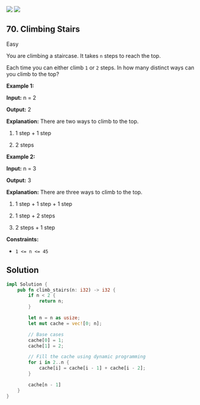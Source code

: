[![](https://img.shields.io/github/stars/LeetCode-in-Rust/LeetCode-in-Rust?label=Stars&style=flat-square)](https://github.com/LeetCode-in-Rust/LeetCode-in-Rust)
[![](https://img.shields.io/github/forks/LeetCode-in-Rust/LeetCode-in-Rust?label=Fork%20me%20on%20GitHub%20&style=flat-square)](https://github.com/LeetCode-in-Rust/LeetCode-in-Rust/fork)

## 70\. Climbing Stairs

Easy

You are climbing a staircase. It takes `n` steps to reach the top.

Each time you can either climb `1` or `2` steps. In how many distinct ways can you climb to the top?

**Example 1:**

**Input:** n = 2

**Output:** 2

**Explanation:** There are two ways to climb to the top. 

1. 1 step + 1 step 

2. 2 steps

**Example 2:**

**Input:** n = 3

**Output:** 3

**Explanation:** There are three ways to climb to the top. 

1. 1 step + 1 step + 1 step 

2. 1 step + 2 steps 

3. 2 steps + 1 step

**Constraints:**

*   `1 <= n <= 45`

## Solution

```rust
impl Solution {
    pub fn climb_stairs(n: i32) -> i32 {
        if n < 2 {
            return n;
        }

        let n = n as usize;
        let mut cache = vec![0; n];

        // Base cases
        cache[0] = 1;
        cache[1] = 2;

        // Fill the cache using dynamic programming
        for i in 2..n {
            cache[i] = cache[i - 1] + cache[i - 2];
        }

        cache[n - 1]
    }
}
```